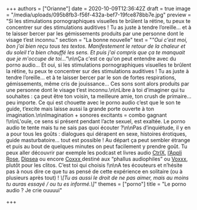 +++
authors = ["Orianne"]
date = 2020-10-09T12:36:42Z
draft = true
image = "/media/uploads/095b8fb3-f56f-432a-bef7-19fce878bb7e.jpg"
preview = "Si les stimulations pornographiques visuelles te brûlent la rétine, tu peux te concentrer sur des stimulations auditives ! Tu as juste à tendre l’oreille… et à te laisser bercer par les gémissements produits par une personne dont le visage t’est inconnu."
section = "La bonne nouvelle"
text = "_\"Oui c'est moi, bon j'ai bien reçu tous tes textos. Manifestement le retour de la chaleur et du soleil t'a bien chauffé les sens._ _Et puis j'ai compris que ça te manquait que je m'occupe de toi...\"_\n\nÇa c'est ce qu'on peut entendre avec du porno audio... Et oui, si les stimulations pornographiques visuelles te brûlent la rétine, tu peux te concentrer sur des stimulations auditives ! Tu as juste à tendre l’oreille… et à te laisser bercer par le son de fortes respirations, gémissements, même cris de jouissance… Ces sons sont alors produits par une personne dont le visage t’est inconnu.\n\nLibre à toi d’imaginer qui tu souhaites : ça peut être ton voisin, ta meilleure amie, ton crush de primaire… peu importe. Ce qui est chouette avec le porno audio c’est que le son te guide, t’excite mais laisse aussi la grande porte ouverte à ton imagination.\n\nImagination + sonores excitants = combo gagnant !\n\nL'ouïe, ce sens si présent pendant l’acte sexuel, est exaltée. Le porno audio te tente mais tu ne sais pas quoi écouter ?\n\nPas d’inquiétude, il y en a pour tous les goûts : dialogues qui dérapent en sexe, histoires érotiques, guide masturbatoire… tout est possible ! Au départ ça peut sembler étrange et puis au bout de quelques minutes on peut facilement y prendre goût.  Tu peux aller découvrir par exemple les podcast et livres audio [CtrlX](http://ctrlx.fr/), [l’Appli Rose](https://www.audible.fr/series/LAppli-Rose-Livres-Audio/B07DQRD7MV), [Dipsea](https://www.dipseastories.com/) ou encore [Coxxx ](https://www.coxxx.org/home)destiné aux “phallus audiophiles” ou [Voxxx](https://www.voxxx.org/home), plutôt pour les clitos. C’est toi qui choisis !\n\nA tes écouteurs et n’hésite pas à nous dire ce que tu as pensé de cette expérience en solitaire (ou à plusieurs après tout) ! _\\[Tu as aussi le droit de ne pas aimer, mais au moins tu auras essayé / ou tu es informé.\\]_"
themes = ["porno"]
title = "Le porno audio ? Je crie ouuuui"

+++

